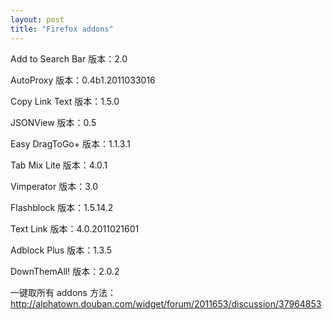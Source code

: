 ```yaml
---
layout: post
title: "Firefox addons"
---
```


Add to Search Bar
版本：2.0

AutoProxy
版本：0.4b1.2011033016

Copy Link Text
版本：1.5.0

JSONView
版本：0.5

Easy DragToGo+
版本：1.1.3.1

Tab Mix Lite
版本：4.0.1

Vimperator
版本：3.0

Flashblock
版本：1.5.14.2

Text Link
版本：4.0.2011021601

Adblock Plus
版本：1.3.5

DownThemAll!
版本：2.0.2

一键取所有 addons 方法： http://alphatown.douban.com/widget/forum/2011653/discussion/37964853

